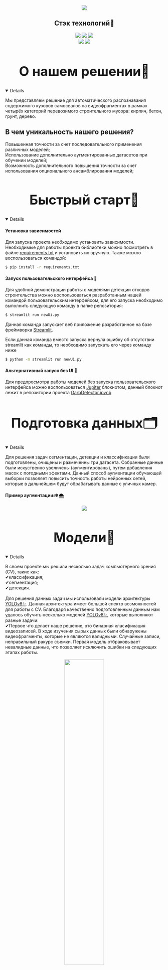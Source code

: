 <div align="center">
  <img src="res/baner2.png" border="0" border-radius="50px 0 0 50px">
</div>

## <div align="center">Стэк технологий📑</div>
<div align="center">
  <a href="https://www.python.org/doc/"><img src="https://img.shields.io/badge/python-3670A0?style=for-the-badge&logo=python&logoColor=ffdd54"></a>
  <a href="https://pytorch.org/docs/stable/index.html"><img src="https://img.shields.io/badge/PyTorch-%23EE4C2C.svg?style=for-the-badge&logo=PyTorch&logoColor=white"></a>
  <a href="https://opencv.github.io/cvat/docs/"><img src="https://img.shields.io/badge/opencv-%23white.svg?style=for-the-badge&logo=opencv&logoColor=white"></a>
  <br>
  <a href="https://github.com/ultralytics/ultralytics/actions/workflows/ci.yaml"><img src="https://github.com/ultralytics/ultralytics/actions/workflows/ci.yaml/badge.svg"></a>
  <a href="https://docs.streamlit.io/"><img src="https://static.streamlit.io/badges/streamlit_badge_black_white.svg"></a>
</div>

## <div align="center"><h1>О нашем решении📝</h1></div>
<details open>
<p>Мы представляем решение для автоматического распознавания содержимого кузовов самосвалов на видеофрагментах в рамках четырёх категорий перевозимого строительного мусора: кирпич, бетон, грунт, дерево.</p>
<h2>В чем уникальность нашего решения?</h2>
<p>Повышенная точности за счет последовательного применения различных моделей;<br>
Использование дополнительно аугментированных датасетов при обучении моделей;<br>
Возможность дополнительного повышения точности за счет использования опционального ансамблирования моделей;</p>
</details>

## <div align="center"><h1>Быстрый старт🎢</h1></div>
<details open>
  
#### Установка зависимостей
<p>
Для запуска проекта необходимо установить зависимости. Необходимые для работы проекта библиотеки можно посмотреть в файле <a href="https://github.com/Purpurum/GarbagePi/blob/main/requirements.txt">requirements.txt</a> и установить их вручную. Также можно воспользоваться командой:
</p>
  
```bash
$ pip install -r requirements.txt
```

#### Запуск пользовательского интерфейса 🙌
<p>
  Для удобной демонстрации работы с моделями детекции отходов строительства можно воспользоваться разработанным нашей командой пользовательским интерфейсом, для его запуска необходимо выполнить следующую команду в папке репозитория: 
</p>
  
```bash
$ streamlit run newUi.py
```
<p>
  Данная команда запускает веб приложение разработанное на базе фреймворка <a href="https://streamlit.io/">Streamlit</a>. 
</p>  

<p>
Если данная команда вместо запуска вернула ошибку об отсутствии streamlit как команды, то необходимо запускать его через команду ниже
</p>

```bash
$ python -m streamlit run newUi.py
```

#### Альтернативный запуск без UI 👏
<p>
  Для предпросмотра работы моделей без запуска пользовательского интерфейса можно воспользоваться <a href="https://jupyter.org/">Jupiter</a> блокнотом, данный блокнот лежит в репозитории проекта <a href="https://github.com/Purpurum/GarbagePi/blob/main/GarbDetector.ipynb">GarbDetector.ipynb</a> 
</p> 
</details>

## <div align="center"><h1>Подготовка данных🗂</h1></div>
<details open>
<p>
  Для решения задач сегментации, детекции и классификации были подготовлены, очищены и размеченны три датасета. Собранные данные были искуственно увеличены (аугментированы), путем добавления масок с погодными эфектами. Данный способ аугментации обучающей выборки позволяет повысить точность работы нейронных сетей, которые в дальнейшем будут обрабатывать данные с уличных камер.

  #### Пример аугментации💧❄🌨
<div align="center">
  <img src="res/ayg.png"/>
</div>
</p>
</details>

## <div align="center"><h1>Модели🧱</h1></div>
<details open>
<p>
  В своем проекте мы решили несколько задач компьютерного зрения (CV), такие как:<br>
  ✔классификация;<br>
  ✔cегментация;<br>
  ✔детекция.<br><br>
  Для решения данных задач мы использовали модели архитектуры <a href="https://github.com/ultralytics/ultralytics/actions/workflows/ci.yaml">YOLOv8✨</a>. Данная архитектура имеет большой спектр возможностей для работы с CV. Благодаря качественно подготовленным данным нам удалось обучить несколько моделей <a href="https://github.com/ultralytics/ultralytics/actions/workflows/ci.yaml">YOLOv8✨</a>, которые выполняют разные задачи:<br>
  ✔Первое что делает наше решение, это бинарная класификация видеозаписей. В ходе изучения сырых данных были обнаружены видеофрагменты, которые не являются валидными. Случайные записи, неправильный ракурс съемки. Первая модель отбраковывает невалидные данные, что позволяет исключить ошибки на следующих этапах работы.
<div align="center">
  <img src="res/valid_invalid.png" width="50%"/>
</div><br>
  ✔Вторая модель также является классификатором. Она, в свою очередь, занимается классификацией фреймов видеозаписи. Изучая данные, мы обнаружили некоторые пробелы в установленных временных рамках, и пришли к единому мнению что их необходимо обнаруживать и удалять на ранних этапах. Под пробелами подразумеваются фреймы видеозаписи на которых нет самосвалов. В результате своей работы вторая модель возвращает только те фреймы, на которых была обноружена взвешиваемая техника и видно содержимое кузова. Это позволило уменьшить количество данных, которые в дальнейшем будут использованы другими моделями, и предотвратить вероятность случайной детекции в дальнейшем.<br><br>
<div align="center">
  <img src="res/fullempty.png" width="50%"/>
</div><br>
✔Третья, четвертая и "пятая" модели выполняют схожие задачи, но разными способами. Это одна из наших идей связанных с опциональностью решения. Мы обучили три модели, одна сегментирует содержимое кузова и передаёт сегменты в четвертую, классификатор. А пятая модель может как распознать кузов, так и самостоятельно классифицировать его содержимое. Почему "пятая"? Под пятой моделью подразумевается ансамбль из трех параллельно работающих моделей <a href="https://github.com/ultralytics/ultralytics/actions/workflows/ci.yaml">YOLOv8✨</a>. Оба подхода вычисляют конечный результат в ходе голосования по наибольшему проценту, из всех фреймов которые удалось обнаружить. Благодаря данной дифференциации мы сможем дать кейсодержателю вариативность в настройке системы, так как оба варианта хороши❕❕❕ Сегментатор + классификатор работает немного точнее, но имеет относительно низкую скорость обработки видеоданных, в свою очередь детектор имеет наиболее высокую скорость обработки, но жертвует малым процентом качества. В разработанном нами интерфейсе предусмотрена функция переключения между этими концептами.
  
</p>
</details>

<div align="center">
  
  #### Схема работы системы
  <img src="" width="500" height="500"/>
</div>

## <div align="center"><h1>Результат работы моделей🔮</h1></div>
<p>
  В разработанном приложении есть возможность детекции на одном видео(mp4, mkv) или загрузкой данных архивом (zip). Результатом работы алгоритма является классификация видеофрагментов. Примеры работы приложения на разных типах данных:
</p>

<div align="center">
  <img src=""/></a>
</div>

